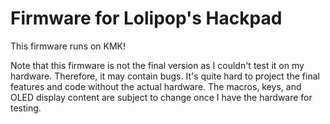 # Firmware for Lolipop's Hackpad

This firmware runs on KMK!

Note that this firmware is not the final version as I couldn't test it on my hardware. Therefore, it may contain bugs. It's quite hard to project the final features and code without the actual hardware. The macros, keys, and OLED display content are subject to change once I have the hardware for testing.
